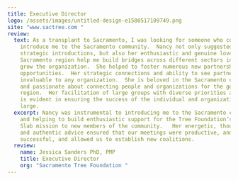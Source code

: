 ```yaml
---
title: Executive Director
logo: /assets/images/untitled-design-e1580517109749.png
site: "www.sactree.com "
review:
  text: As a transplant to Sacramento, I was looking for someone who could help to
    introduce me to the Sacramento community.  Nancy not only suggested and made
    strategic introductions, but also her enthusiastic and genuine love of the
    Sacramento region help me build bridges across different sectors in order to
    grow the organization.  She helped to foster numerous new partnerships and
    opportunities.  Her strategic connections and ability to see partnership are
    invaluable to any organization.  She is beloved in the Sacramento community
    and passionate about connecting people and organizations for the good of our
    region.  Her facilitation of large groups with diverse priorities and goals
    is evident in ensuring the success of the individual and organization at
    large.
  excerpt: Nancy was instrumental to introducing me to the Sacramento community
    and helping to build enthusiastic support for the Tree Foundation’s Seed to
    Slab mission to new members of the community.   Her energetic, thoughtful,
    and authentic advice ensured that our meetings were productive, and
    successful, and allowed us to establish new coalitions.
  review:
    name: Jessica Sanders PhD, PMP
    title: Executive Director
    org: "Sacramento Tree Foundation "
---
```

